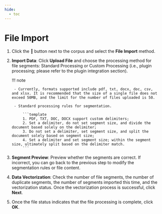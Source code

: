 ```yaml
---
hide:
  - toc
---
```


# File Import

1. Click the **┇** button next to the corpus and select the **File Import** method.

    <!-- !\[.*?\]\((?:https?:\/\/)?\S+\.(?:png|jpg|jpeg|gif|bmp)\) -->

2. **Import Data**: Click **Upload File** and choose the processing method for file segments: Standard Processing or Custom Processing (i.e., plugin processing; please refer to the plugin integration section).

    <!-- !\[.*?\]\((?:https?:\/\/)?\S+\.(?:png|jpg|jpeg|gif|bmp)\) -->

    !!! note

        - Currently, formats supported include pdf, txt, docx, doc, csv, and xlsx. It is recommended that the size of a single file does not exceed 50MB, and the limit for the number of files uploaded is 50.
        
        - Standard processing rules for segmentation.
   
            ```template
            1. PDF, TXT, DOC, DOCX support custom delimiters;
            2. Set a delimiter, do not set segment size, and divide the document based solely on the delimiter;
            3. Do not set a delimiter, set segment size, and split the document solely based on segment size;
            4. Set a delimiter and set segment size; within the segment size, ultimately split based on the delimiter match.
            ```

3. **Segment Preview**: Preview whether the segments are correct. If incorrect, you can go back to the previous step to modify the segmentation rules or file content.

    <!-- !\[.*?\]\((?:https?:\/\/)?\S+\.(?:png|jpg|jpeg|gif|bmp)\) -->

4. **Data Vectorization**: Check the number of file segments, the number of duplicate segments, the number of segments imported this time, and the vectorization status. Once the vectorization process is successful, click **Next**.

    <!-- !\[.*?\]\((?:https?:\/\/)?\S+\.(?:png|jpg|jpeg|gif|bmp)\) -->

5. Once the file status indicates that the file processing is complete, click **OK**.

    <!-- !\[.*?\]\((?:https?:\/\/)?\S+\.(?:png|jpg|jpeg|gif|bmp)\) -->
